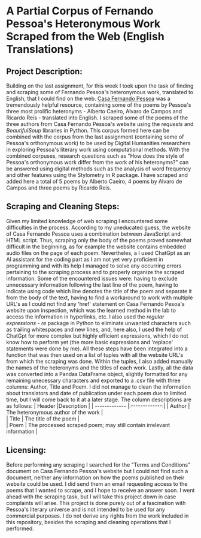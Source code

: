 # A Partial Corpus of Fernando Pessoa's Heteronymous Work Scraped from the Web (English Translations)

## Project Description:
Building on the last assignment, for this week I took upon the task of finding and scraping some of Fernando Pessoa's heteronymous work, translated to English, that I could find on the web. [Casa Fernando Pessoa](https://casafernandopessoa.pt/en/cfp) was a tremendously helpful resource, containing some of the poems by Pessoa's three most prolific heteronyms - Alberto Caeiro, Alvaro de Campos and Ricardo Reis - translated into English. I scraped some of the poems of the three authors from Casa Fernando Pessoa's website using the *requests* and *BeautifulSoup* libraries in Python. This corpus formed here can be combined with the corpus from the last assignment (containing some of Pessoa's orthonymous work) to be used by Digital Humanities researchers in exploring Pessoa's literary work using computational methods. With the combined corpuses, research questions such as "How does the style of Pessoa's orthonymous work differ from the work of his heteronyms?" can be answered using digital methods such as the analysis of word frequency and other features using the Stylometry in R package. I have scraped and added here a total of 5 poems by Alberto Caeiro, 4 poems by Alvaro de Campos and three poems by Ricardo Reis.

## Scraping and Cleaning Steps:
Given my limited knowledge of web scraping I encountered some difficulties in the process. According to my uneducated guess, the website of Casa Fernando Pessoa uses a combination between JavaScript and HTML script. Thus, scraping only the body of the poems proved somewhat difficult in the beginning, as for example the website contains embedded audio files on the page of each poem. Nevertheles, a I used ChatGpt as an AI assistant for the coding part as I am not yet very proficient in programming and with its help I managed to solve any occurring errors pertaining to the scraping process and to properly organize the scraped information. Some of the encountered issues were: having to exclude unnecessary information following the last line of the poem, having to indicate using code which line denotes the title of the poem and separate it from the body of the text, having to find a workaround to work with multiple URL's as I could not find any 'href' statement on Casa Fernando Pesoa's website upon inspection, which was the learned method in the lab to access the information in hyperlinks, etc. I also used the *regular expressions - re* package in Python to eliminate unwanted characters such as trailing whitespaces and new lines, and, here also, I used the help of ChatGpt for more complex but highly efficient expressions, which I do not know how to perform yet (the more basic expressions and 'replace' statements were done by me). All these steps have been integrated into a function that was then used on a list of tuples with all the website URL's from which the scraping was done. Within the tuples, I also added manually the names of the heteronyms and the titles of each work. Lastly, all the data was converted into a Pandas DataFrame object, slightly formatted for any remaining unecessary characters and exported to a .csv file with three columns: Author, Title and Poem. I did not manage to clean the information about translators and date of publication under each poem due to limited time, but I will come back to it at a later stage. The column descriptions are as follows:
| Header        |Description            |
| ------------- |:-------------:|
| Author | The heteronymous author of the work  |  
| Title | The title of the poem    |    
| Poem | The processed scraped poem; may still contain irrelevant information       |

## Licensing:
Before performing any scraping I searched for the "Terms and Conditions" document on Casa Fernando Pessoa's website but I could not find such a document, neither any information on how the poems published on their website could be used. I did send them an email requesting access to the poems that I wanted to scrape, and I hope to receive an answer soon. I went ahead with the scraping task, but I will take this project down in case complaints will arise. This project is done purely out of a fascination with Pessoa's literary universe and is not intended to be used for any commercial purposes. I do not derive any rights from the work included in this repository, besides the scraping and cleaning operations that I performed.
